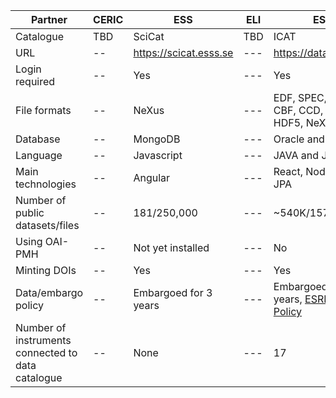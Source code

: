 

| Partner | CERIC |  ESS | ELI  | ESRF | ILL | XFEL |
| ------- | --- | --- | ---  | --- | --- |  --- |
| Catalogue | TBD | SciCat | TBD | ICAT | ILL Own | MyMdC |
| URL | -- | https://scicat.esss.se | ---  | https://datahub.esrf.fr | https://data.ill.eu | https://in.xfel.eu/metadata |
| Login required | -- | Yes | ---  | Yes | Yes |  --- |
| File formats | -- | NeXus| ---  | EDF, SPEC, MCA, CBF, CCD, MCCD, HDF5, NeXus | NeXus and ILL Ascii |  --- |
| Database | -- | MongoDB | ---  | Oracle and MongoDB | Oracle |  --- |
| Language | -- | Javascript | ---  | JAVA and Javascript | PHP |  --- |
| Main technologies | -- | Angular | ---  | React, NodeJS, EJB, JPA | Symfony, JQuery |  --- |
| Number of public datasets/files | -- | 181/250,000 | ---  | ~540K/157M  | ~250K/4M |  --- |
| Using OAI-PMH | -- | Not yet installed | ---  | No | No |  --- |
| Minting DOIs | -- | Yes | ---  | Yes | Yes |  --- |
| Data/embargo policy | -- | Embargoed for 3 years | ---  | Embargoed for 3 years, [ESRF Data Policy](https://www.esrf.eu/datapolicy)| Embargoed for 3 to 5 years, [ILL Data Policy](https://www.ill.eu/fileadmin/user_upload/ILL/3_Users/User_Guide/After_your_experiment/Data_management/ILL_data_management_policy_July_2017.pdf)|  --- |
| Number of instruments connected to data catalogue | -- | None | ---  | 17 | 54 |  --- |
